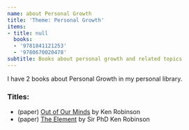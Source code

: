 ```yaml
---
name: about Personal Growth
title: 'Theme: Personal Growth'
items:
- title: null
  books:
  - '9781841121253'
  - '9780670020478'
subtitle: Books about personal growth and related topics
---
```

I have 2 books about Personal Growth in my personal library.

### Titles:
- (paper) [Out of Our Minds](/books/info/9781841121253) by Ken Robinson
- (paper) [The Element](/books/info/9780670020478) by Sir PhD Ken Robinson
